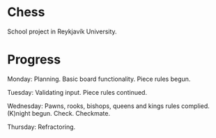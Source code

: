 # Chess
School project in Reykjavík University.

# Progress
Monday:
Planning.
Basic board functionality.
Piece rules begun.

Tuesday:
Validating input.
Piece rules continued.

Wednesday:
Pawns, rooks, bishops, queens and kings rules complied.
(K)night begun.
Check.
Checkmate.

Thursday:
Refractoring.
